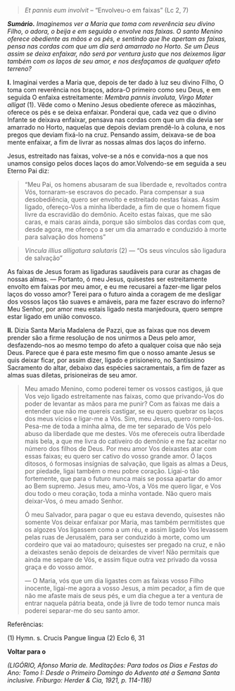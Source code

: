 > *Et pannis eum involvit* – “Envolveu-o em faixas” (Lc 2, 7)

***Sumário.** Imaginemos ver a Maria que toma com reverência seu divino Filho, o adora, o beija e em seguida o envolve nas faixas. O santo Menino oferece obediente as mãos e os pés, e sentindo que lhe apertam as faixas, pensa nas cordas com que um dia será amarrado no Horto. Se um Deus assim se deixa enfaixar, não será por ventura justo que nos deixemos ligar também com os laços de seu amor, e nos desfaçamos de qualquer afeto terreno?*

**I.** Imaginai verdes a Maria que, depois de ter dado à luz seu divino Filho, O toma com reverência nos braços, adora-O primeiro como seu Deus, e em seguida O enfaixa estreitamente: *Membra pannis involuta, Virgo Mater alligat* (1). Vêde como o Menino Jesus obediente oferece as mãozinhas, oferece os pés e se deixa enfaixar. Ponderai que, cada vez que o divino Infante se deixava enfaixar, pensava nas cordas com que um dia devia ser amarrado no Horto, naquelas que depois deviam prendê-lo à coluna, e nos pregos que deviam fixá-lo na cruz. Pensando assim, deixava-se de boa mente enfaixar, a fim de livrar as nossas almas dos laços do inferno.

Jesus, estreitado nas faixas, volve-se a nós e convida-nos a que nos unamos consigo pelos doces laços do amor.Volvendo-se em seguida a seu Eterno Pai diz:

> “Meu Pai, os homens abusaram de sua liberdade e, revoltados contra Vós, tornaram-se escravos do pecado. Para compensar a sua desobediência, quero ser envolto e estreitado nestas faixas. Assim ligado, ofereço-Vos a minha liberdade, a fim de que o homem fique livre da escravidão do demônio. Aceito estas faixas, que me são caras, e mais caras ainda, porque são símbolos das cordas com que, desde agora, me ofereço a ser um dia amarrado e conduzido à morte para salvação dos homens”

> *Vincula illius alligatura salutaris* (2) — “Os seus vínculos são ligadura de salvação”

As faixas de Jesus foram as ligaduras saudáveis para curar as chagas de nossas almas. — Portanto, ó meu Jesus, quisestes ser estreitamente envolto em faixas por meu amor, e eu me recusarei a fazer-me ligar pelos laços do vosso amor? Terei para o futuro ainda a coragem de me desligar dos vossos laços tão suaves e amáveis, para me fazer escravo do inferno? Meu Senhor, por amor meu estais ligado nesta manjedoura, quero sempre estar ligado em união convosco.

**II.** Dizia Santa Maria Madalena de Pazzi, que as faixas que nos devem prender são a firme resolução de nos unirmos a Deus pelo amor, desfazendo-nos ao mesmo tempo do afeto a qualquer coisa que não seja Deus. Parece que é para este mesmo fim que o nosso amante Jesus se quis deixar ficar, por assim dizer, ligado e prisioneiro, no Santíssimo Sacramento do altar, debaixo das espécies sacramentais, a fim de fazer as almas suas diletas, prisioneiras de seu amor.

> Meu amado Menino, como poderei temer os vossos castigos, já que Vos vejo ligado estreitamente nas faixas, como que privando-Vos do poder de levantar as mãos para me punir? Com as faixas me dais a entender que não me quereis castigar, se eu quero quebrar os laços dos meus vícios e ligar-me a Vós. Sim, meu Jesus, quero rompê-los. Pesa-me de toda a minha alma, de me ter separado de Vós pelo abuso da liberdade que me destes. Vós me ofereceis outra liberdade mais bela, a que me livra do cativeiro do demônio e me faz aceitar no número dos filhos de Deus. Por meu amor Vos deixastes atar com essas faixas; eu quero ser cativo do vosso grande amor. Ó laços ditosos, ó formosas insígnias de salvação, que ligais as almas a Deus, por piedade, ligai também o meu pobre coração. Ligai-o tão fortemente, que para o futuro nunca mais se possa apartar do amor ao Bem supremo. Jesus meu, amo-Vos, a Vós me quero ligar, e Vos dou todo o meu coração, toda a minha vontade. Não quero mais deixar-Vos, ó meu amado Senhor.
>
> Ó meu Salvador, para pagar o que eu estava devendo, quisestes não somente Vos deixar enfaixar por Maria, mas também permitistes que os algozes Vos ligassem como a um réu, e assim ligado Vos levassem pelas ruas de Jerusalém, para ser conduzido à morte, como um cordeiro que vai ao matadouro; quisestes ser pregado na cruz, e não a deixastes senão depois de deixardes de viver! Não permitais que ainda me separe de Vós, e assim fique outra vez privado da vossa graça e do vosso amor.
>
> — O Maria, vós que um dia ligastes com as faixas vosso Filho inocente, ligai-me agora a vosso Jesus, a mim pecador, a fim de que não me afaste mais de seus pés, e um dia chegue a ter a ventura de entrar naquela pátria beata, onde já livre de todo temor nunca mais poderei separar-me do seu santo amor.

Referências:

\(1\) Hymn. s. Crucis Pangue lingua (2) Eclo 6, 31

**Voltar para o**

*(LIGÓRIO, Afonso Maria de. Meditações: Para todos os Dias e Festas do Ano: Tomo I: Desde o Primeiro Domingo do Advento até a Semana Santa inclusive. Friburgo: Herder & Cia, 1921, p. 114-116)*
